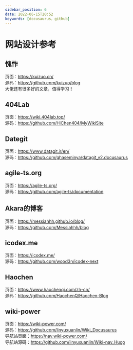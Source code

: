 ```yaml
---
sidebar_position: 6
date: 2022-06-15T20:52
keywords: [docusaurus，github]
---
```


# 网站设计参考
## 愧怍
页面：https://kuizuo.cn/  
源码：https://github.com/kuizuo/blog  
大佬还有很多好的文章，值得学习！  

## 404Lab
页面：https://wiki.404lab.top/  
源码：https://github.com/HiChen404/MyWikiSite  

## Dategit
页面：https://www.datagit.ir/en/  
源码：https://github.com/ghaseminya/datagit_v2.docusaurus  

## agile-ts.org
页面：https://agile-ts.org/  
源码：https://github.com/agile-ts/documentation  

## Akara的博客
页面：https://messiahhh.github.io/blog/  
源码：https://github.com/Messiahhh/blog

## icodex.me
页面：https://icodex.me/  
源码：https://github.com/wood3n/icodex-next  

## Haochen
页面：https://www.haochenqi.com/zh-cn/  
源码：https://github.com/HaochenQ/Haochen-Blog  

## wiki-power
页面：https://wiki-power.com/  
源码：https://github.com/linyuxuanlin/Wiki_Docusaurus  
导航站页面：https://nav.wiki-power.com/  
导航站源码：https://github.com/linyuxuanlin/Wiki-nav_Hugo